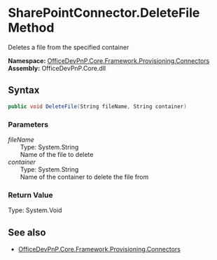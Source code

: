# SharePointConnector.DeleteFile Method  
Deletes a file from the specified container  

**Namespace:** [OfficeDevPnP.Core.Framework.Provisioning.Connectors](OfficeDevPnP.Core.Framework.Provisioning.Connectors.md)  
**Assembly:** OfficeDevPnP.Core.dll  
## Syntax
```C#
public void DeleteFile(String fileName, String container)
```
### Parameters
*fileName*  
&emsp;&emsp;Type: System.String  
&emsp;&emsp;Name of the file to delete  
*container*  
&emsp;&emsp;Type: System.String  
&emsp;&emsp;Name of the container to delete the file from  
### Return Value
Type: System.Void  

## See also
- [OfficeDevPnP.Core.Framework.Provisioning.Connectors](OfficeDevPnP.Core.Framework.Provisioning.Connectors.md)
